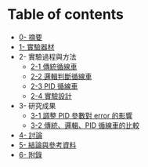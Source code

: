# Table of contents

* [0- 摘要](README.md)
* [1- 實驗器材](1-實驗器材.md)
* 2- 實驗過程與方法
  * [2-1 傳統循線車](2-1-傳統循線車.md)
  * [2-2 邏輯判斷循線車](2-2-邏輯判斷循線車.md)
  * [2-3 PID 循線車](2-3-PID循線車.md)
  * [2-4 實驗設計](2-4-實驗設計.md)
* 3- 研究成果
  * [3-1 調整 PID 參數對 error 的影響](3-1-PID.md)
  * [3-2 傳統、邏輯、PID 循線車的比較]()
* [4- 討論](4-討論.md)
* [5- 結論與參考資料](5-結論與參考資料)
* [6- 附錄](6-附錄.md)

